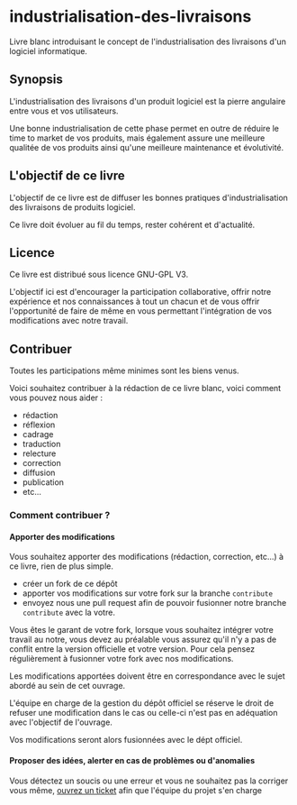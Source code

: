 # industrialisation-des-livraisons
Livre blanc introduisant le concept de l'industrialisation des livraisons d'un logiciel informatique.

## Synopsis
L'industrialisation des livraisons d'un produit logiciel est la pierre angulaire entre vous et vos utilisateurs.

Une bonne industrialisation de cette phase permet en outre de réduire le time to market de vos produits, mais également assure une meilleure qualitée de vos produits ainsi qu'une meilleure maintenance et évolutivité.

## L'objectif de ce livre
L'objectif de ce livre est de diffuser les bonnes pratiques d'industrialisation des livraisons de produits logiciel.

Ce livre doit évoluer au fil du temps, rester cohérent et d'actualité.

## Licence
Ce livre est distribué sous licence GNU-GPL V3.

L'objectif ici est d'encourager la participation collaborative, offrir notre expérience et nos connaissances à tout un chacun et de vous offrir l'opportunité de faire de même en vous permettant l'intégration de vos modifications avec notre travail.

## Contribuer
Toutes les participations même minimes sont les biens venus.

Voici souhaitez contribuer à la rédaction de ce livre blanc, voici comment vous pouvez nous aider :
- rédaction
- réflexion
- cadrage
- traduction
- relecture
- correction
- diffusion
- publication
- etc...

### Comment contribuer ?
#### Apporter des modifications
Vous souhaitez apporter des modifications (rédaction, correction, etc...) à ce livre, rien de plus simple.
- créer un fork de ce dépôt
- apporter vos modifications sur votre fork sur la branche `contribute`
- envoyez nous une pull request afin de pouvoir fusionner notre branche `contribute` avec la votre.

Vous êtes le garant de votre fork, lorsque vous souhaitez intégrer votre travail au notre, vous devez au préalable vous assurez qu'il n'y a pas de conflit entre la version officielle et votre version. Pour cela pensez régulièrement à fusionner votre fork avec nos modifications.

Les modifications apportées doivent être en correspondance avec le sujet abordé au sein de cet ouvrage.

L'équipe en charge de la gestion du dépôt officiel se réserve le droit de refuser une modification dans le cas ou celle-ci n'est pas en adéquation avec l'objectif de l'ouvrage.

Vos modifications seront alors fusionnées avec le dépt officiel.

#### Proposer des idées, alerter en cas de problèmes ou d'anomalies
Vous détectez un soucis ou une erreur et vous ne souhaitez pas la corriger vous même, [ouvrez un ticket](https://github.com/livres-blanc/industrialisation-des-livraisons/issues) afin que l'équipe du projet s'en charge
